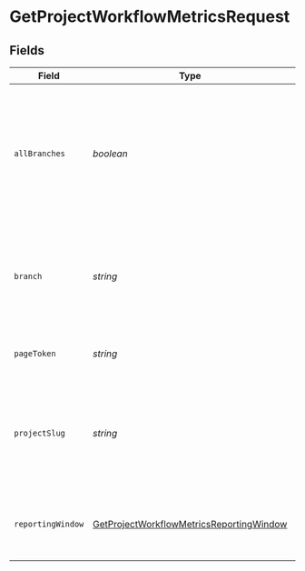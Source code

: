 # GetProjectWorkflowMetricsRequest


## Fields

| Field                                                                                                           | Type                                                                                                            | Required                                                                                                        | Description                                                                                                     |
| --------------------------------------------------------------------------------------------------------------- | --------------------------------------------------------------------------------------------------------------- | --------------------------------------------------------------------------------------------------------------- | --------------------------------------------------------------------------------------------------------------- |
| `allBranches`                                                                                                   | *boolean*                                                                                                       | :heavy_minus_sign:                                                                                              | Whether to retrieve data for all branches combined. Use either this parameter OR the branch name parameter.     |
| `branch`                                                                                                        | *string*                                                                                                        | :heavy_minus_sign:                                                                                              | The name of a vcs branch. If not passed we will scope the API call to the default branch.                       |
| `pageToken`                                                                                                     | *string*                                                                                                        | :heavy_minus_sign:                                                                                              | A token to retrieve the next page of results.                                                                   |
| `projectSlug`                                                                                                   | *string*                                                                                                        | :heavy_check_mark:                                                                                              | Project slug in the form `vcs-slug/org-name/repo-name`. The `/` characters may be URL-escaped.                  |
| `reportingWindow`                                                                                               | [GetProjectWorkflowMetricsReportingWindow](../../models/operations/getprojectworkflowmetricsreportingwindow.md) | :heavy_minus_sign:                                                                                              | The time window used to calculate summary metrics.                                                              |